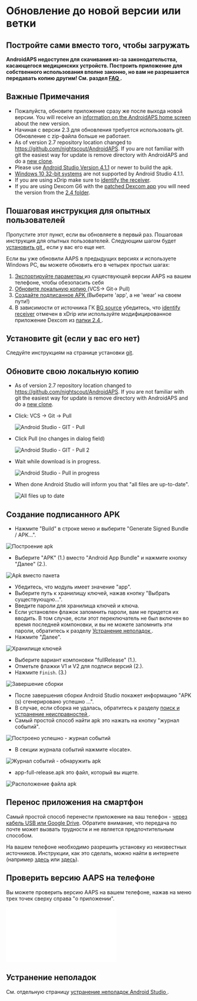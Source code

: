 # Обновление до новой версии или ветки

## Постройте сами вместо того, чтобы загружать

**AndroidAPS недоступен для скачивания из-за законодательства, касающегося медицинских устройств. Построить приложение для собственного использования вполне законно, но вам не разрешается передавать копию другим! См. раздел [ FAQ ](../Getting-Started/FAQ.md).**

## Важные Примечания

* Пожалуйста, обновите приложение сразу же после выхода новой версии. You will receive an [information on the AndroidAPS home screen](../Installing-AndroidAPS/Releasenotes#release-notes) about the new version.
* Начиная с версии 2.3 для обновления требуется использовать git. Обновление с zip-файла больше не работает.
* As of version 2.7 repository location changed to <https://github.com/nightscout/AndroidAPS>. If you are not familiar with git the easiest way for update is remove directory with AndroidAPS and do a [new clone](../Installing-AndroidAPS/Building-APK.md).
* Please use [Android Studio Version 4.1.1](https://developer.android.com/studio/) or newer to build the apk.
* [Windows 10 32-bit systems](../Installing-AndroidAPS/troubleshooting_androidstudio#unable-to-start-daemon-process) are not supported by Android Studio 4.1.1.
* If you are using xDrip make sure to [identify the receiver](../Configuration/xdrip#identify-receiver).
* If you are using Dexcom G6 with the [patched Dexcom app](../Hardware/DexcomG6#if-using-g6-with-patched-dexcom-app) you will need the version from the [2.4 folder](https://github.com/dexcomapp/dexcomapp/tree/master/2.4).

## Пошаговая инструкция для опытных пользователей

Пропустите этот пункт, если вы обновляете в первый раз. Пошаговая инструкция для опытных пользователей. Следующим шагом будет [ установить git ](../Installing-AndroidAPS/git-install.rst), если у вас его еще нет.

Если вы уже обновили AAPS в предыдущих версиях и используете Windows PC, вы можете обновить его в четырех простых шагах:

1. [ Экспортируйте параметры ](../Usage/ExportImportSettings#how-to-export-settings) из существующей версии AAPS на вашем телефоне, чтобы обезопасить себя
2. [ Обновите локальную копию ](../Installing-AndroidAPS/Update-to-new-version#update-your-local-copy) (VCS-> Git-> Pull)
3. [ Создайте подписанное APK ](../Installing-AndroidAPS/Update-to-new-version#generate-signed-apk) (Выберите 'app', а не 'wear' на своем пути!)
4. В зависимости от источника ГК [BG source](../Configuration/BG-Source.rst) убедитесь, что [identify receiver](../Configuration/xdrip#identify-receiver) отмечен в xDrip или используйте модифицированное приложение Dexcom из [папки 2.4 ](https://github.com/dexcomapp/dexcomapp/tree/master/2.4).

## Установите git (если у вас его нет)

Следуйте инструкциям на странице установки [git](../Installing-AndroidAPS/git-install.rst).

## Обновите свою локальную копию

* As of version 2.7 repository location changed to <https://github.com/nightscout/AndroidAPS>. If you are not familiar with git the easiest way for update is remove directory with AndroidAPS and do a [new clone](../Installing-AndroidAPS/Building-APK.md).
* Click: VCS -> Git -> Pull
    
    ![Android Studio - GIT - Pull](../images/AndroidStudio361_Update01.png)

* Click Pull (no changes in dialog field)
    
    ![Android Studio - GIT - Pull 2](../images/AndroidStudio361_Update02a.png)

* Wait while download is in progress.
    
    ![Android Studio - Pull in progress](../images/AndroidStudio361_Update03.png)

* When done Android Studio will inform you that "all files are up-to-date".
    
    ![All files up to date](../images/AndroidStudio361_Update04.png)

## Создание подписанного APK

<!--- Text is maintained in page building-apk.md --->

* Нажмите "Build" в строке меню и выберите "Generate Signed Bundle / APK...".

![Построение apk](../images/AndroidStudio361_27.png)

* Выберите "APK" (1.) вместо "Android App Bundle" и нажмите кнопку "Далее" (2.).

![Apk вместо пакета](../images/AndroidStudio361_28.png)

* Убедитесь, что модуль имеет значение "app".
* Выберите путь к хранилищу ключей, нажав кнопку "Выбрать существующую...".
* Введите пароли для хранилища ключей и ключа.
* Если установлен флажок запомнить пароли, вам не придется их вводить. В том случае, если этот переключатель не был включен во время последней компоновки, и вы не можете запомнить эти пароли, обратитесь к разделу [ Устранение неполадок ](../Installing-AndroidAPS/troubleshooting_androidstudio#lost-keystore).
* Нажмите "Далее".

![Хранилище ключей](../images/AndroidStudio361_Update05.png)

* Выберите вариант компоновки "fullRelease" (1.). 
* Отметьте флажки V1 и V2 для подписи версий (2.).
* Нажмите ``Finish``. (3.)

![Завершение сборки](../images/AndroidStudio361_32.png)

* После завершения сборки Android Studio покажет информацию "APK (s) сгенерировано успешно ...".
* В случае, если сборка не удалась, обратитесь к разделу [поиск и устранение неисправностей ](../Installing-AndroidAPS/troubleshooting_androidstudio.rst).
* Самый простой способ найти apk это нажать на кнопку "журнал событий".

![Построено успешно - журнал событий](../images/AndroidStudio361_33.png)

* В секции журнала событий нажмите «locate».

![Журнал событий - обнаружить apk](../images/AndroidStudio361_34.png)

* app-full-release.apk это файл, который вы ищете.

![Расположение файла apk](../images/AndroidStudio361_35.png)

## Перенос приложения на смартфон

Самый простой способ перенести приложение на ваш телефон - [через кабель USB или Google Drive](https://support.google.com/android/answer/9064445?hl=en). Обратите внимание, что передача по почте может вызвать трудности и не является предпочтительным способом.

На вашем телефоне необходимо разрешить установку из неизвестных источников. Инструкции, как это сделать, можно найти в интернете (например [здесь](https://www.expressvpn.com/de/support/vpn-setup/enable-apk-installs-android/) или [здесь](https://www.androidcentral.com/unknown-sources)).

## Проверить версию AAPS на телефоне

Вы можете проверить версию AAPS на вашем телефоне, нажав на меню трех точек сверху справа "о приложении".

![Версия AAPS установлена](../images/Update_VersionCheck.p)

## Устранение неполадок

См. отдельную страницу [ устранение неполадок Android Studio ](../Installing-AndroidAPS/troubleshooting_androidstudio.rst).
